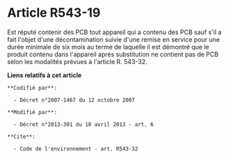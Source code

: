 # Article R543-19

Est réputé contenir des PCB tout appareil qui a contenu des PCB sauf s'il a fait l'objet d'une décontamination suivie d'une
remise en service pour une durée minimale de six mois au terme de laquelle il est démontré que le produit contenu dans
l'appareil après substitution ne contient pas de PCB selon les modalités prévues à l'article R. 543-32.

**Liens relatifs à cet article**

	**Codifié par**:

	  - Décret n°2007-1467 du 12 octobre 2007

	**Modifié par**:

	  - Décret n°2013-301 du 10 avril 2013 - art. 6

	**Cite**:

	  - Code de l'environnement - art. R543-32
